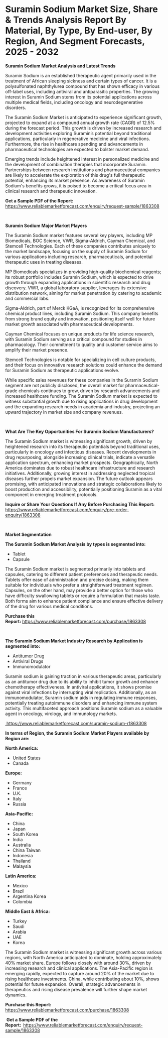 <p><h1>Suramin Sodium Market Size, Share & Trends Analysis Report By Material, By Type, By End-user, By Region, And Segment Forecasts, 2025 - 2032</h1></p><p><strong>Suramin Sodium Market Analysis and Latest Trends</strong></p>
<p><p>Suramin Sodium is an established therapeutic agent primarily used in the treatment of African sleeping sickness and certain types of cancer. It is a polysulfonated naphthylurea compound that has shown efficacy in various off-label uses, including antiviral and antiparasitic properties. The growing interest in Suramin Sodium stems from its potential applications across multiple medical fields, including oncology and neurodegenerative disorders.</p><p>The Suramin Sodium Market is anticipated to experience significant growth, projected to expand at a compound annual growth rate (CAGR) of 12.5% during the forecast period. This growth is driven by increased research and development activities exploring Suramin’s potential beyond traditional applications, particularly in regenerative medicine and viral infections. Furthermore, the rise in healthcare spending and advancements in pharmaceutical technologies are expected to bolster market demand.</p><p>Emerging trends include heightened interest in personalized medicine and the development of combination therapies that incorporate Suramin. Partnerships between research institutions and pharmaceutical companies are likely to accelerate the exploration of this drug's full therapeutic potential, enhancing its market presence. As awareness of Suramin Sodium's benefits grows, it is poised to become a critical focus area in clinical research and therapeutic innovation.</p></p>
<p><strong>Get a Sample PDF of the Report:&nbsp;</strong> <a href="https://www.reliablemarketforecast.com/enquiry/request-sample/1863308?utm_campaign=2795&utm_medium=2&utm_source=Github&utm_content=ia&utm_term=19042025&utm_id=suramin-sodium">https://www.reliablemarketforecast.com/enquiry/request-sample/1863308</a></p>
<p>&nbsp;</p>
<p><strong>Suramin Sodium Major Market Players</strong></p>
<p><p>The Suramin Sodium market features several key players, including MP Biomedicals, BOC Science, VWR, Sigma-Aldrich, Cayman Chemical, and Stemcell Technologies. Each of these companies contributes uniquely to the market landscape, focusing on the supply of Suramin Sodium for various applications including research, pharmaceuticals, and potential therapeutic uses in treating diseases.</p><p>MP Biomedicals specializes in providing high-quality biochemical reagents; its robust portfolio includes Suramin Sodium, which is expected to drive growth through expanding applications in scientific research and drug discovery. VWR, a global laboratory supplier, leverages its extensive distribution network, aiming for market penetration by catering to academic and commercial labs.</p><p>Sigma-Aldrich, part of Merck KGaA, is recognized for its comprehensive chemical product lines, including Suramin Sodium. This company benefits from strong brand equity and innovation, positioning itself well for future market growth associated with pharmaceutical developments. </p><p>Cayman Chemical focuses on unique products for life science research, with Suramin Sodium serving as a critical compound for studies in pharmacology. Their commitment to quality and customer service aims to amplify their market presence.</p><p>Stemcell Technologies is notable for specializing in cell culture products, and their focus on innovative research solutions could enhance the demand for Suramin Sodium as therapeutic applications evolve.</p><p>While specific sales revenues for these companies in the Suramin Sodium segment are not publicly disclosed, the overall market for pharmaceutical-grade chemicals continues to grow, driven by research advancements and increased healthcare funding. The Suramin Sodium market is expected to witness substantial growth due to rising applications in drug development and the expanding research needs in academia and industry, projecting an upward trajectory in market size and company revenues.</p></p>
<p>&nbsp;</p>
<p><strong>What Are The Key Opportunities For Suramin Sodium Manufacturers?</strong></p>
<p><p>The Suramin Sodium market is witnessing significant growth, driven by heightened research into its therapeutic potentials beyond traditional uses, particularly in oncology and infectious diseases. Recent developments in drug repurposing, alongside increasing clinical trials, indicate a versatile application spectrum, enhancing market prospects. Geographically, North America dominates due to robust healthcare infrastructure and research initiatives. Additionally, growing interest in addressing neglected tropical diseases further propels market expansion. The future outlook appears promising, with anticipated innovations and strategic collaborations likely to boost production and accessibility, potentially positioning Suramin as a vital component in emerging treatment protocols.</p></p>
<p><strong>Inquire or Share Your Questions If Any Before Purchasing This Report:</strong> <a href="https://www.reliablemarketforecast.com/enquiry/pre-order-enquiry/1863308?utm_campaign=2795&utm_medium=2&utm_source=Github&utm_content=ia&utm_term=19042025&utm_id=suramin-sodium">https://www.reliablemarketforecast.com/enquiry/pre-order-enquiry/1863308</a></p>
<p>&nbsp;</p>
<p><strong>Market Segmentation</strong></p>
<p><strong>The Suramin Sodium Market Analysis by types is segmented into:</strong></p>
<p><ul><li>Tablet</li><li>Capsule</li></ul></p>
<p><p>The Suramin Sodium market is segmented primarily into tablets and capsules, catering to different patient preferences and therapeutic needs. Tablets offer ease of administration and precise dosing, making them suitable for individuals who prefer a straightforward treatment regimen. Capsules, on the other hand, may provide a better option for those who have difficulty swallowing tablets or require a formulation that masks taste. Both forms aim to enhance patient compliance and ensure effective delivery of the drug for various medical conditions.</p></p>
<p><strong>Purchase this Report:&nbsp;</strong><a href="https://www.reliablemarketforecast.com/purchase/1863308?utm_campaign=2795&utm_medium=2&utm_source=Github&utm_content=ia&utm_term=19042025&utm_id=suramin-sodium">https://www.reliablemarketforecast.com/purchase/1863308</a></p>
<p>&nbsp;</p>
<p><strong>The Suramin Sodium Market Industry Research by Application is segmented into:</strong></p>
<p><ul><li>Antitumor Drug</li><li>Antiviral Drugs</li><li>Immunomodulator</li></ul></p>
<p><p>Suramin sodium is gaining traction in various therapeutic areas, particularly as an antitumor drug due to its ability to inhibit tumor growth and enhance chemotherapy effectiveness. In antiviral applications, it shows promise against viral infections by interrupting viral replication. Additionally, as an immunomodulator, Suramin sodium aids in regulating immune responses, potentially treating autoimmune disorders and enhancing immune system activity. This multifaceted approach positions Suramin sodium as a valuable agent in oncology, virology, and immunology markets.</p></p>
<p><a href="https://www.reliablemarketforecast.com/suramin-sodium-r1863308?utm_campaign=2795&utm_medium=2&utm_source=Github&utm_content=ia&utm_term=19042025&utm_id=suramin-sodium">&nbsp;https://www.reliablemarketforecast.com/suramin-sodium-r1863308</a></p>
<p><strong>In terms of Region, the Suramin Sodium Market Players available by Region are:</strong></p>
<p>
    <p> <strong> North America: </strong>
        <ul>
            <li>United States</li>
            <li>Canada</li>
        </ul>
        </p> 
    <p> <strong> Europe: </strong>
        <ul>
            <li>Germany</li>
            <li>France</li>
            <li>U.K.</li>
            <li>Italy</li>
            <li>Russia</li>
        </ul>
        </p> 
    <p> <strong> Asia-Pacific: </strong>
        <ul>
            <li>China</li>
            <li>Japan</li>
            <li>South Korea</li>
            <li>India</li>
            <li>Australia</li>
            <li>China Taiwan</li>
            <li>Indonesia</li>
            <li>Thailand</li>
            <li>Malaysia</li>
        </ul>
        </p> 
    <p> <strong> Latin America: </strong>
        <ul>
            <li>Mexico</li>
            <li>Brazil</li>
            <li>Argentina Korea</li>
            <li>Colombia</li>
        </ul>
        </p> 
    <p> <strong> Middle East & Africa: </strong>
        <ul>
            <li>Turkey</li>
            <li>Saudi</li>
            <li>Arabia</li>
            <li>UAE</li>
            <li>Korea</li>
        </ul>
    </p>
    </p>
<p><p>The Suramin Sodium market is witnessing significant growth across various regions, with North America anticipated to dominate, holding approximately 40% market share. Europe follows closely with around 30%, driven by increasing research and clinical applications. The Asia-Pacific region is emerging rapidly, expected to capture around 20% of the market due to rising healthcare investments. China, while contributing about 10%, shows potential for future expansion. Overall, strategic advancements in therapeutics and rising disease prevalence will further shape market dynamics.</p></p>
<p><strong>Purchase this Report: </strong><a href="https://www.reliablemarketforecast.com/purchase/1863308?utm_campaign=2795&utm_medium=2&utm_source=Github&utm_content=ia&utm_term=19042025&utm_id=suramin-sodium">https://www.reliablemarketforecast.com/purchase/1863308</a></p>
<p>&nbsp;<strong>Get a Sample PDF of the Report:&nbsp;&nbsp;</strong><a href="https://www.reliablemarketforecast.com/enquiry/request-sample/1863308?utm_campaign=2795&utm_medium=2&utm_source=Github&utm_content=ia&utm_term=19042025&utm_id=suramin-sodium">https://www.reliablemarketforecast.com/enquiry/request-sample/1863308</a></p>
<p><strong></strong></p>
<p><p></p><p></p><p></p></p>